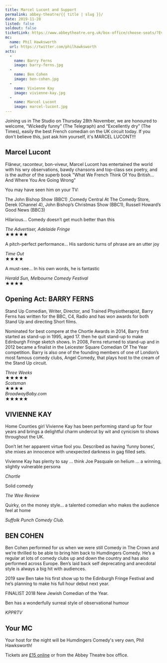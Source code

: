 ```yaml
---
title: Marcel Lucont and Support
permalink: abbey-theatre/{{ title | slug }}/
date: 2019-11-28
listed: false
soldout: false
ticketLink: https://www.abbeytheatre.org.uk/box-office/choose-seats/?EventInstanceId=46202
mc:
  name: Phil Hawksworth
  url: https://twitter.com/philhawksworth
acts:
  -
    name: Barry Ferns
    image: barry-ferns.jpg
  -
    name: Ben Cohen
    image: ben-cohen.jpg
  -
    name: Vivienne Kay
    image: vivienne-kay.jpg
  -
    name: Marcel Lucont
    image: marcel-lucont.jpg
---
```


Joining us in The Studio on Thursday 28th November, we are honoured to welcome, “Wickedly funny” (The Telegraph) and “Excellently dry” (The Times), easily the best French comedian on the UK circuit today. If you don't believe this, just ask him yourself, it's MARCEL LUCONT!!!

## Marcel Lucont

Flâneur, raconteur, bon-viveur, Marcel Lucont has entertained the world with his wry observations, bawdy chansons and top-class sex poetry, and is the author of the superb book "What We French Think Of You British... And Where You Are Going Wrong"

You may have seen him on your TV:

The John Bishop Show (BBC1) ,Comedy Central At The Comedy Store, Derek (Channel 4), John Bishop’s Christmas Show (BBC1), Russell Howard’s Good News (BBC3)


<div class="review">
  <p>Hilarious… Comedy doesn’t get much better than this</p>
  <cite>The Advertiser, Adelaide Fringe</cite>
  <div class="stars">★★★★★</div>
</div>


<div class="review">
  <p>A pitch-perfect performance... His sardonic turns of phrase are an utter joy</p>
  <cite>Time Out</cite>
  <div class="stars">★★★★</div>
</div>

<div class="review">
  <p>A must-see... In his own words, he is fantastic</p>
  <cite>Herald Sun, Melbourne Comedy Festival</cite>
  <div class="stars">★★★★</div>
</div>



## Opening Act: BARRY FERNS

Stand Up Comedian, Writer, Director, and Trained Physiotherapist, Barry Ferns has written for the BBC, C4, Radio and has won awards for both Stand Up and directing Short films.

Nominated for best compere at the Chortle Awards in 2014, Barry first started as stand-up in 1995, aged 17. then he quit stand-up to make Edinburgh Fringe sketch shows. In 2008, Ferns returned to stand-up and in 2012 became a finalist in the Leicester Square Comedian Of The Year competition. Barry is also one of the founding members of one of London’s most famous comedy clubs, Angel Comedy, that plays host to the cream of the Stand Up circuit.



<div class="review">
  <cite>Three Weeks</cite>
  <div class="stars">★★★★★</div>
</div>

<div class="review">
  <cite>Scotsman</cite>
  <div class="stars">★★★★</div>
</div>

<div class="review">
  <cite>BroadwayBaby.com</cite>
  <div class="stars">★★★★★</div>
</div>


## VIVIENNE KAY

Home Counties girl Vivienne Kay has been performing stand up for four years and brings a delightful charm undercut by wit and cynicism to shows throughout the UK.

Don’t let her apparent virtue fool you. Described as having ‘funny bones’, she mixes an innocence with unexpected darkness in gag filled sets.

<div class="review">
  <p>Vivienne Kay has plenty to say ... think Joe Pasquale on helium ... a winning, slightly vulnerable persona</p>
  <cite>Chortle</cite>
</div>


<div class="review">
  <p>Solid comedy</p>
  <cite>The Wee Review</cite>
</div>

<div class="review">
  <p>Quirky, on the money style… a talented comedian who makes the audience feel at home</p>
  <cite>Suffolk Punch Comedy Club.</cite>
</div>



## BEN COHEN

Ben Cohen performed for us when we were still Comedy in The Crown and we’re thrilled to be able to bring him back to Humdingers Comedy. He’s a regular at lots of comedy clubs up and down the country and has also performed across Europe. Ben’s laid back self deprecating and anecdotal style is always a big hit with audiences.

2019 saw Ben take his first show up to the Edinburgh Fringe Festival and he’s planning to make his full hour debut next year.

FINALIST 2018 New Jewish Comedian of the Year.

<div class="review">
  <p>Ben has a wonderfully surreal style of observational humour</p>
  <cite>KPPRTV</cite>
</div>


## Your MC

Your host for the night will be Humdingers Comedy's very own, Phil Hawksworth!


Tickets are [£15 online]({{ticketLink}}) or from the Abbey Theatre box office.
